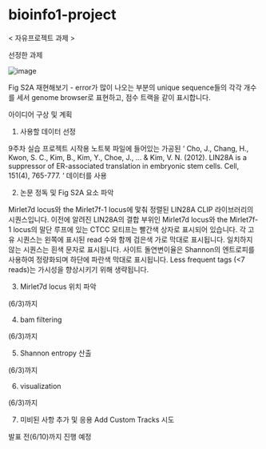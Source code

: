 # bioinfo1-project
< 자유프로젝트 과제 >

선정한 과제

![image](https://user-images.githubusercontent.com/100824329/170662107-e181b52f-11ef-44ab-82eb-bf1f4f74f9d7.png)


Fig S2A 재현해보기 - error가 많이 나오는 부분의 unique sequence들의 각각 개수를 세서 genome browser로 표현하고, 점수 트랙을 같이 표시합니다.

아이디어 구상 및 계획

1. 사용할 데이터 선정 

9주차 실습 프로젝트 시작용 노트북 파일에 들어있는 가공된 ‘ Cho, J., Chang, H., Kwon, S. C., Kim, B., Kim, Y., Choe, J., ... & Kim, V. N. (2012). LIN28A is a suppressor of ER-associated translation in embryonic stem cells. Cell, 151(4), 765-777. ‘ 데이터를 사용

2. 논문 정독 및 Fig S2A 요소 파악

Mirlet7d locus와 the Mirlet7f-1 locus에 맟춰 정렬된 LIN28A CLIP 라이브러리의 시퀀스입니다. 이전에 알려진 LIN28A의 결합 부위인 Mirlet7d locus와 the Mirlet7f-1 locus의 말단 루프에 있는 CTCC 모티프는 빨간색 상자로 표시되어 있습니다. 각 고유 시퀀스는 왼쪽에 표시된 read 수와 함께 검은색 가로 막대로 표시됩니다. 일치하지 않는 시퀀스는 흰색 문자로 표시됩니다. 사이트 돌연변이율은 Shannon의 엔트로피를 사용하여 정량화되며 하단에 파란색 막대로 표시됩니다. Less frequent tags (<7 reads)는 가시성을 향상시키기 위해 생략됩니다.

3. Mirlet7d locus 위치 파악

(6/3)까지

4. bam filtering

(6/3)까지

5. Shannon entropy 산출

(6/3)까지

6. visualization

(6/3)까지

7. 미비된 사항 추가 및 응용
 Add Custom Tracks 시도

 발표 전(6/10)까지 진행 예정

